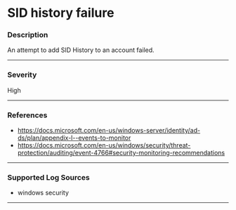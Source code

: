# SID history failure
### Description

An attempt to add SID History to an account failed.

-------------------
### Severity

High

-------------------
<!---
### Detailed Information

- Why is this alert triggered?
- What are the typical causes that generate this alert? (e.g. port scans, unusual file access activity, etc...)
- Which corroborating information should be looked up?
- Any supporting queries to get more information?
- Any supporting visualizations to get more information?

-------------------
### Possible causes of false positives

=> What could cause this alert to mistakenly get generated? For example: <=
- Joining a PC to a domain
- Large file upload
- Shared infrastructure (CDN)

-------------------
--->
### References

- https://docs.microsoft.com/en-us/windows-server/identity/ad-ds/plan/appendix-l--events-to-monitor 
- https://docs.microsoft.com/en-us/windows/security/threat-protection/auditing/event-4766#security-monitoring-recommendations

-------------------
### Supported Log Sources

- windows security

-------------------
